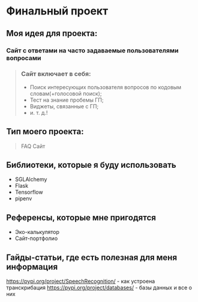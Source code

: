 # Финальный проект
## Моя идея для проекта:
### Сайт с ответами на часто задаваемые пользователями вопросами
> ### Сайт включает в себя:
> - Поиск интересующих пользователя вопросов по кодовым словам(+голосовой поиск);
> - Тест на знание пробемы ГП;
> - Виджеты, связанные с ГП;
> - и. т. д.!
## Тип моего проекта:
> FAQ Сайт

## Библиотеки, которые я буду использовать
- SGLAlchemy
- Flask
- Tensorflow
- pipenv

## Референсы, которые мне пригодятся
- Эко-калькулятор
- Сайт-портфолио

## Гайды-статьи, где есть полезная для меня информация
https://pypi.org/project/SpeechRecognition/ - как устроена транскрибация
https://pypi.org/project/databases/ - базы данных и все о них
